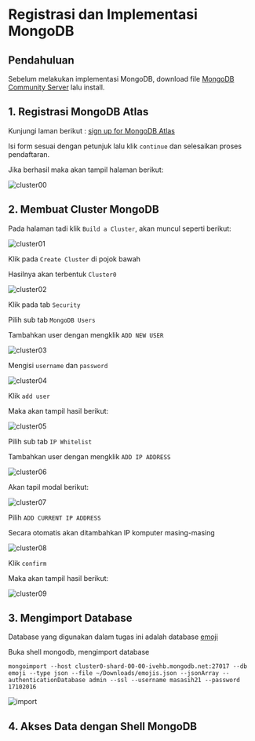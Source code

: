 # Registrasi dan Implementasi MongoDB

## Pendahuluan
Sebelum melakukan implementasi MongoDB, download file [MongoDB Community Server](https://www.mongodb.com/download-center/community?jmp=docs) lalu install.

## 1. Registrasi MongoDB Atlas
Kunjungi laman berikut : [sign up for MongoDB Atlas](https://cloud.mongodb.com/user#/atlas/register/accountProfile)

Isi form sesuai dengan petunjuk lalu klik ```continue``` dan selesaikan proses pendaftaran.

Jika berhasil maka akan tampil halaman berikut:

![cluster00](screenshot/cluster00.png)

## 2. Membuat Cluster MongoDB
Pada halaman tadi klik ```Build a Cluster```, akan muncul seperti berikut:

![cluster01](screenshot/cluster01.png)

Klik pada ```Create Cluster``` di pojok bawah

Hasilnya akan terbentuk ```Cluster0```

![cluster02](screenshot/cluster02.png)

Klik pada tab ```Security```

Pilih sub tab ```MongoDB Users```

Tambahkan user dengan mengklik ```ADD NEW USER```

![cluster03](screenshot/cluster03.png)

Mengisi ```username``` dan ```password```

![cluster04](screenshot/cluster04.png)

Klik ```add user```

Maka akan tampil hasil berikut:

![cluster05](screenshot/cluster05.png)

Pilih sub tab ```IP Whitelist```

Tambahkan user dengan mengklik ```ADD IP ADDRESS```

![cluster06](screenshot/cluster06.png)

Akan tapil modal berikut:

![cluster07](screenshot/cluster07.png)

Pilih ```ADD CURRENT IP ADDRESS```

Secara otomatis akan ditambahkan IP komputer masing-masing

![cluster08](screenshot/cluster08.png)

Klik ```confirm```

Maka akan tampil hasil berikut:

![cluster09](screenshot/cluster09.png)

## 3. Mengimport Database
Database yang digunakan dalam tugas ini adalah database [emoji](https://www.kaggle.com/rtatman/emojinet)

Buka shell mongodb, mengimport database
```
mongoimport --host cluster0-shard-00-00-ivehb.mongodb.net:27017 --db emoji --type json --file ~/Downloads/emojis.json --jsonArray --authenticationDatabase admin --ssl --username masasih21 --password 17102016
```
![import](screenshot/import.png)

## 4. Akses Data dengan Shell MongoDB


